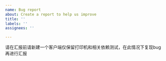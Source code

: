 ```yaml
---
name: Bug report
about: Create a report to help us improve
title: ''
labels: ''
assignees: ''

---
```


请在汇报前请新建一个客户端仅保留打印机和相关依赖测试，在此情况下复现bug再进行汇报
